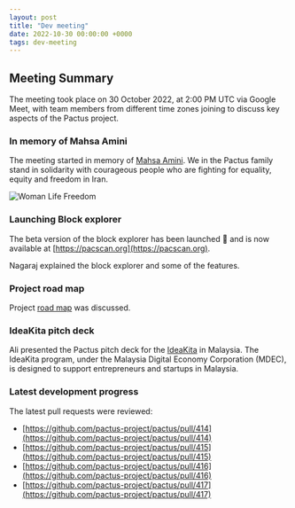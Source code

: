 ```yaml
---
layout: post
title: "Dev meeting"
date: 2022-10-30 00:00:00 +0000
tags: dev-meeting
---
```


## Meeting Summary

The meeting took place on 30 October 2022, at 2:00 PM UTC via Google Meet,
with team members from different time zones joining to discuss key aspects of the Pactus project.

### In memory of Mahsa Amini

The meeting started in memory of [Mahsa Amini](https://en.wikipedia.org/wiki/Death_of_Mahsa_Amini).
We in the Pactus family stand in solidarity with courageous people who are fighting for equality, equity and freedom in Iran.

![Woman Life Freedom](/blog/images/2022-10-30-dev-meeting/women_life_freedom.png)

### Launching Block explorer

The beta version of the block explorer has been launched 🚀 and is now available at
[https://pacscan.org](https://pacscan.org).

Nagaraj explained the block explorer and some of the features.

### Project road map

Project [road map](https://pactus.org/about/roadmap/) was discussed.

### IdeaKita pitch deck

Ali presented the Pactus pitch deck for the [IdeaKita](https://mdec.my/ideakita/) in Malaysia.
The IdeaKita program, under the Malaysia Digital Economy Corporation (MDEC), is designed to
support entrepreneurs and startups in Malaysia.

### Latest development progress

The latest pull requests were reviewed:

- [https://github.com/pactus-project/pactus/pull/414](https://github.com/pactus-project/pactus/pull/414)
- [https://github.com/pactus-project/pactus/pull/415](https://github.com/pactus-project/pactus/pull/415)
- [https://github.com/pactus-project/pactus/pull/416](https://github.com/pactus-project/pactus/pull/416)
- [https://github.com/pactus-project/pactus/pull/417](https://github.com/pactus-project/pactus/pull/417)
